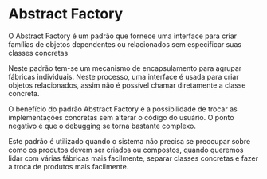 ﻿
# Abstract Factory

O Abstract Factory é um padrão que fornece uma interface para criar famílias de objetos dependentes ou relacionados sem especificar suas classes concretas

Neste padrão tem-se um mecanismo de encapsulamento para agrupar fábricas individuais. Neste processo, uma interface é usada para criar objetos relacionados, assim não é possível chamar diretamente a classe concreta.

O benefício do padrão Abstract Factory é a possibilidade de trocar as implementações concretas sem alterar o código do usuário. O ponto negativo é que o debugging se torna bastante complexo.

Este padrão é utilizado quando o sistema não precisa se preocupar sobre como os produtos devem ser criados ou compostos, quando queremos lidar com várias fábricas mais facilmente, separar classes concretas e fazer a troca de produtos mais facilmente.